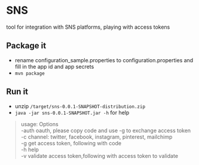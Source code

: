# SNS
tool for integration with SNS platforms, playing with access tokens

## Package it
- rename configuration_sample.properties to configuration.properties and fill in the app id and app secrets
- `mvn package`

## Run it
- unzip `/target/sns-0.0.1-SNAPSHOT-distribution.zip`
- `java -jar sns-0.0.1-SNAPSHOT.jar -h` for help
> usage: Options  
>  -auth      oauth, please copy code and use -g to exchange access token  
>  -c <arg>   channel: twitter, facebook, instagram, pinterest, mailchimp  
>  -g <arg>   get access token, following with code  
>  -h         help  
>  -v <arg>   validate access token,following with access token to validate  


